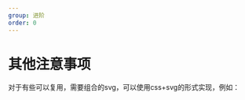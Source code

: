 ```yaml
---
group: 进阶
order: 0
---
```


# 其他注意事项

对于有些可以复用，需要组合的svg，可以使用css+svg的形式实现，例如：

<code src="../demos/other.tsx"></code>